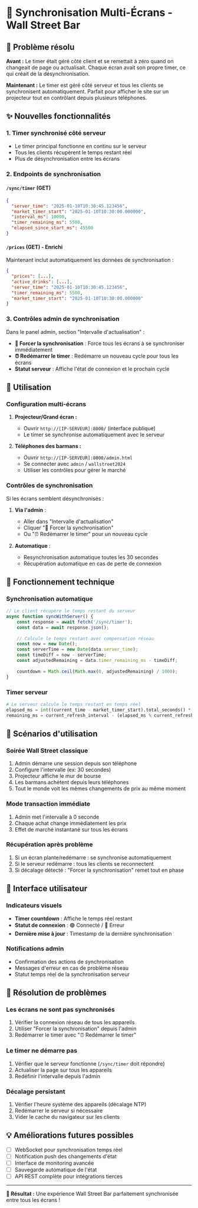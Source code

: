 # 🔄 Synchronisation Multi-Écrans - Wall Street Bar

## 🎯 Problème résolu

**Avant :** Le timer était géré côté client et se remettait à zéro quand on changeait de page ou actualisait. Chaque écran avait son propre timer, ce qui créait de la désynchronisation.

**Maintenant :** Le timer est géré côté serveur et tous les clients se synchronisent automatiquement. Parfait pour afficher le site sur un projecteur tout en contrôlant depuis plusieurs téléphones.

## ✨ Nouvelles fonctionnalités

### 1. Timer synchronisé côté serveur
- Le timer principal fonctionne en continu sur le serveur
- Tous les clients récupèrent le temps restant réel
- Plus de désynchronisation entre les écrans

### 2. Endpoints de synchronisation

#### `/sync/timer` (GET)
```json
{
  "server_time": "2025-01-10T10:30:45.123456",
  "market_timer_start": "2025-01-10T10:30:00.000000",
  "interval_ms": 10000,
  "timer_remaining_ms": 5500,
  "elapsed_since_start_ms": 45500
}
```

#### `/prices` (GET) - Enrichi
Maintenant inclut automatiquement les données de synchronisation :
```json
{
  "prices": [...],
  "active_drinks": [...],
  "server_time": "2025-01-10T10:30:45.123456",
  "timer_remaining_ms": 5500,
  "market_timer_start": "2025-01-10T10:30:00.000000"
}
```

### 3. Contrôles admin de synchronisation

Dans le panel admin, section "Intervalle d'actualisation" :

- **🔄 Forcer la synchronisation** : Force tous les écrans à se synchroniser immédiatement
- **⏰ Redémarrer le timer** : Redémarre un nouveau cycle pour tous les écrans
- **Statut serveur** : Affiche l'état de connexion et le prochain cycle

## 🚀 Utilisation

### Configuration multi-écrans

1. **Projecteur/Grand écran :**
   - Ouvrir `http://[IP-SERVEUR]:8000/` (interface publique)
   - Le timer se synchronise automatiquement avec le serveur

2. **Téléphones des barmans :**
   - Ouvrir `http://[IP-SERVEUR]:8000/admin.html`
   - Se connecter avec `admin` / `wallstreet2024`
   - Utiliser les contrôles pour gérer le marché

### Contrôles de synchronisation

Si les écrans semblent désynchronisés :

1. **Via l'admin** :
   - Aller dans "Intervalle d'actualisation"
   - Cliquer "🔄 Forcer la synchronisation"
   - Ou "⏰ Redémarrer le timer" pour un nouveau cycle

2. **Automatique** :
   - Resynchronisation automatique toutes les 30 secondes
   - Récupération automatique en cas de perte de connexion

## 🔧 Fonctionnement technique

### Synchronisation automatique
```javascript
// Le client récupère le temps restant du serveur
async function syncWithServer() {
    const response = await fetch('/sync/timer');
    const data = await response.json();
    
    // Calcule le temps restant avec compensation réseau
    const now = new Date();
    const serverTime = new Date(data.server_time);
    const timeDiff = now - serverTime;
    const adjustedRemaining = data.timer_remaining_ms - timeDiff;
    
    countdown = Math.ceil(Math.max(0, adjustedRemaining) / 1000);
}
```

### Timer serveur
```python
# Le serveur calcule le temps restant en temps réel
elapsed_ms = int((current_time - market_timer_start).total_seconds() * 1000)
remaining_ms = current_refresh_interval - (elapsed_ms % current_refresh_interval)
```

## 🎪 Scénarios d'utilisation

### Soirée Wall Street classique
1. Admin démarre une session depuis son téléphone
2. Configure l'intervalle (ex: 30 secondes)
3. Projecteur affiche le mur de bourse
4. Les barmans achètent depuis leurs téléphones
5. Tout le monde voit les mêmes changements de prix au même moment

### Mode transaction immédiate
1. Admin met l'intervalle à 0 seconde
2. Chaque achat change immédiatement les prix
3. Effet de marché instantané sur tous les écrans

### Récupération après problème
1. Si un écran plante/redémarre : se synchronise automatiquement
2. Si le serveur redémarre : tous les clients se reconnectent
3. Si décalage détecté : "Forcer la synchronisation" remet tout en phase

## 📱 Interface utilisateur

### Indicateurs visuels
- **Timer countdown** : Affiche le temps réel restant
- **Statut de connexion** : 🟢 Connecté / 🔴 Erreur
- **Dernière mise à jour** : Timestamp de la dernière synchronisation

### Notifications admin
- Confirmation des actions de synchronisation
- Messages d'erreur en cas de problème réseau
- Statut temps réel de la synchronisation serveur

## 🐛 Résolution de problèmes

### Les écrans ne sont pas synchronisés
1. Vérifier la connexion réseau de tous les appareils
2. Utiliser "Forcer la synchronisation" depuis l'admin
3. Redémarrer le timer avec "⏰ Redémarrer le timer"

### Le timer ne démarre pas
1. Vérifier que le serveur fonctionne (`/sync/timer` doit répondre)
2. Actualiser la page sur tous les appareils
3. Redéfinir l'intervalle depuis l'admin

### Décalage persistant
1. Vérifier l'heure système des appareils (décalage NTP)
2. Redémarrer le serveur si nécessaire
3. Vider le cache du navigateur sur les clients

## 💡 Améliorations futures possibles

- [ ] WebSocket pour synchronisation temps réel
- [ ] Notification push des changements d'état
- [ ] Interface de monitoring avancée
- [ ] Sauvegarde automatique de l'état
- [ ] API REST complète pour intégrations tierces

---

**🎉 Résultat :** Une expérience Wall Street Bar parfaitement synchronisée entre tous les écrans !
